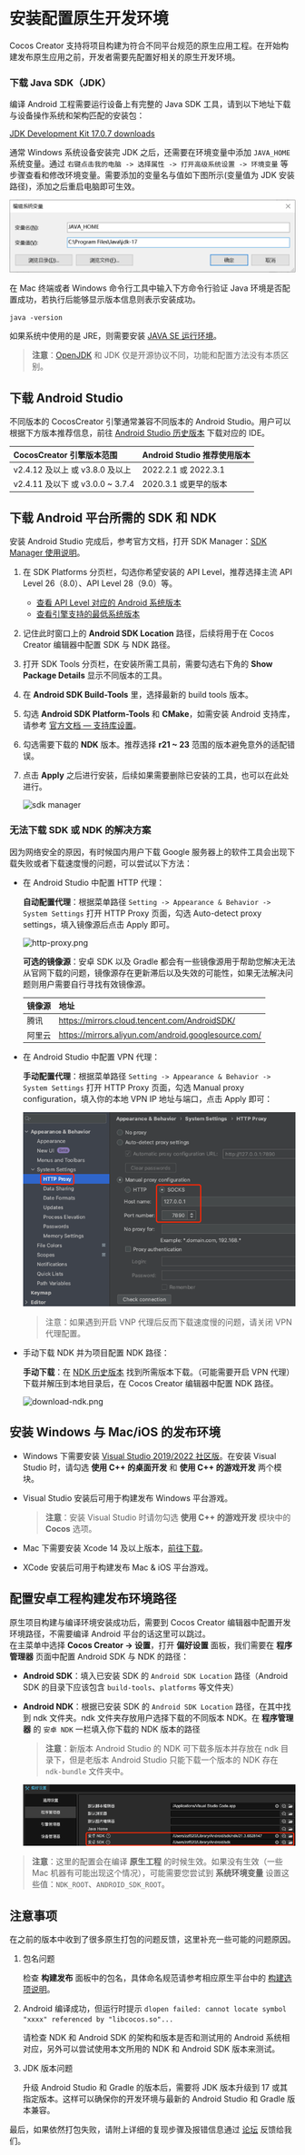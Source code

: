 # 安装配置原生开发环境

Cocos Creator 支持将项目构建为符合不同平台规范的原生应用工程。在开始构建发布原生应用之前，开发者需要先配置好相关的原生开发环境。

### 下载 Java SDK（JDK）

编译 Android 工程需要运行设备上有完整的 Java SDK 工具，请到以下地址下载与设备操作系统和架构匹配的安装包：

[JDK Development Kit 17.0.7 downloads](https://www.oracle.com/java/technologies/downloads/#java17)

通常 Windows 系统设备安装完 JDK 之后，还需要在环境变量中添加 `JAVA_HOME` 系统变量。通过 `右键点击我的电脑 -> 选择属性 -> 打开高级系统设置 -> 环境变量` 等步骤查看和修改环境变量。需要添加的变量名与值如下图所示(变量值为 JDK 安装路径)，添加之后重启电脑即可生效。

![windows-java-home](./setup-native-development/windows-java-home.jpg)

在 Mac 终端或者 Windows 命令行工具中输入下方命令行验证 Java 环境是否配置成功，若执行后能够显示版本信息则表示安装成功。

```
java -version
```

如果系统中使用的是 JRE，则需要安装 [JAVA SE 运行环境](http://www.oracle.com/technetwork/java/javase/downloads/index.html)。

> **注意**：[OpenJDK](https://openjdk.org/) 和 JDK 仅是开源协议不同，功能和配置方法没有本质区别。

## 下载 Android Studio

不同版本的 CocosCreator 引擎通常兼容不同版本的 Android Studio。用户可以根据下方版本推荐信息，前往 [Android Studio 历史版本](https://developer.android.com/studio/archive?hl=zh-cn) 下载对应的 IDE。

| CocosCreator 引擎版本范围 |   Android Studio 推荐使用版本
| :-------------- | :----------- |
| v2.4.12 及以上 或 v3.8.0 及以上 | 2022.2.1 或 2022.3.1
| v2.4.11 及以下 或 v3.0.0 ~ 3.7.4 | 2020.3.1 或更早的版本

## 下载 Android 平台所需的 SDK 和 NDK

安装 Android Studio 完成后，参考官方文档，打开 SDK Manager：[SDK Manager 使用说明](https://developer.android.google.cn/studio/intro/update.html#sdk-manager)。

1. 在 SDK Platforms 分页栏，勾选你希望安装的 API Level，推荐选择主流 API Level 26（8.0）、API Level 28（9.0）等。
    * [查看 API Level 对应的 Android 系统版本](https://developer.android.google.cn/tools/releases/platforms)
    * [查看引擎支持的最低系统版本](../../advanced-topics/supported-versions.md)
2. 记住此时窗口上的 **Android SDK Location** 路径，后续将用于在 Cocos Creator 编辑器中配置 SDK 与 NDK 路径。
3. 打开 SDK Tools 分页栏，在安装所需工具前，需要勾选右下角的 **Show Package Details** 显示不同版本的工具。
4. 在 **Android SDK Build-Tools** 里，选择最新的 build tools 版本。
5. 勾选 **Android SDK Platform-Tools** 和 **CMake**，如需安装 Android 支持库，请参考 [官方文档 — 支持库设置](https://developer.android.google.cn/topic/libraries/support-library/setup)。
6. 勾选需要下载的 **NDK** 版本。推荐选择 **r21 ~ 23** 范围的版本避免意外的适配错误。
7. 点击 **Apply** 之后进行安装，后续如果需要删除已安装的工具，也可以在此处进行。

    ![sdk manager](setup-native-development/sdk-manager.png)

### 无法下载 SDK 或 NDK 的解决方案
因为网络安全的原因，有时候国内用户下载 Google 服务器上的软件工具会出现下载失败或者下载速度慢的问题，可以尝试以下方法：

* 在 Android Studio 中配置 HTTP 代理：

    **自动配置代理**：根据菜单路径 `Setting -> Appearance & Behavior -> System Settings` 打开 HTTP Proxy 页面，勾选 Auto-detect proxy settings，填入镜像源后点击 Apply 即可。

    ![http-proxy.png](./android/images/http-proxy.png)

    **可选的镜像源**：安卓 SDK 以及 Gradle 都会有一些镜像源用于帮助您解决无法从官网下载的问题，镜像源存在更新滞后以及失效的可能性，如果无法解决问题则用户需要自行寻找有效镜像源。

    | 镜像源 | 地址 |
    | :--- | :--- |
    | 腾讯 | <https://mirrors.cloud.tencent.com/AndroidSDK/> |
    | 阿里云 | <https://mirrors.aliyun.com/android.googlesource.com/> |

* 在 Android Studio 中配置 VPN 代理：

    **手动配置代理**：根据菜单路径 `Setting -> Appearance & Behavior -> System Settings` 打开 HTTP Proxy 页面，勾选 Manual proxy configuration，填入你的本地 VPN IP 地址与端口，点击 Apply 即可：

    ![manual-proxy.png](./android/images/manual-proxy.png)

    > 注意：如果遇到开启 VNP 代理后反而下载速度慢的问题，请关闭 VPN 代理配置。

* 手动下载 NDK 并为项目配置 NDK 路径：
    
    **手动下载**：在 [NDK 历史版本](https://github.com/android/ndk/wiki/Unsupported-Downloads) 找到所需版本下载。（可能需要开启 VPN 代理）下载并解压到本地目录后，在 Cocos Creator 编辑器中配置 NDK 路径。

    ![download-ndk.png](./android/images/ndk-dir.png)

## 安装 Windows 与 Mac/iOS 的发布环境

- Windows 下需要安装 [Visual Studio 2019/2022 社区版](https://www.visualstudio.com/downloads/download-visual-studio-vs)。在安装 Visual Studio 时，请勾选 **使用 C++ 的桌面开发** 和 **使用 C++ 的游戏开发** 两个模块。
- Visual Studio 安装后可用于构建发布 Windows 平台游戏。

  > **注意**：安装 Visual Studio 时请勿勾选 **使用 C++ 的游戏开发** 模块中的 **Cocos** 选项。

- Mac 下需要安装 Xcode 14 及以上版本，[前往下载](https://apps.apple.com/us/app/xcode/id497799835)。
- XCode 安装后可用于构建发布 Mac & iOS 平台游戏。

## 配置安卓工程构建发布环境路径

原生项目构建与编译环境安装成功后，需要到 Cocos Creator 编辑器中配置开发环境路径，不需要编译 Android 平台的话这里可以跳过。<br>
在主菜单中选择 **Cocos Creator -> 设置**，打开 **偏好设置** 面板，我们需要在 **程序管理器** 页面中配置 Android SDK 与 NDK 的路径：

- **Android SDK**：填入已安装 SDK 的 `Android SDK Location` 路径（Android SDK 的目录下应该包含 `build-tools`、`platforms` 等文件夹）

- **Android NDK**：根据已安装 SDK 的 `Android SDK Location` 路径，在其中找到 ndk 文件夹。ndk 文件夹存放用户选择下载的不同版本 NDK。在 **程序管理器** 的 `安卓 NDK` 一栏填入你下载的 NDK 版本的路径

  > **注意**：新版本 Android Studio 的 NDK 可下载多版本并存放在 ndk 目录下，但是老版本 Android Studio 只能下载一个版本的 NDK 存在 `ndk-bundle` 文件夹中。

    ![preference](setup-native-development/sdk.png)

> **注意**：这里的配置会在编译 **原生工程** 的时候生效。如果没有生效（一些 Mac 机器有可能出现这个情况），可能需要您尝试到 **系统环境变量** 设置这些值：`NDK_ROOT`、`ANDROID_SDK_ROOT`。

## 注意事项

在之前的版本中收到了很多原生打包的问题反馈，这里补充一些可能的问题原因。

1. 包名问题

    检查 **构建发布** 面板中的包名，具体命名规范请参考相应原生平台中的 [构建选项说明](./native-options.md#%E6%9E%84%E5%BB%BA%E9%80%89%E9%A1%B9)。

2. Android 编译成功，但运行时提示 `dlopen failed: cannot locate symbol "xxxx" referenced by "libcocos.so"...`

    请检查 NDK 和 Android SDK 的架构和版本是否和测试用的 Android 系统相对应，另外可以尝试使用本文所用的 NDK 和 Android SDK 版本来测试。

3. JDK 版本问题

    升级 Android Studio 和 Gradle 的版本后，需要将 JDK 版本升级到 17 或其指定版本。这样可以确保你的开发环境与最新的 Android Studio 和 Gradle 版本兼容。

最后，如果依然打包失败，请附上详细的复现步骤及报错信息通过 [论坛](https://forum.cocos.org/c/58) 反馈给我们。
